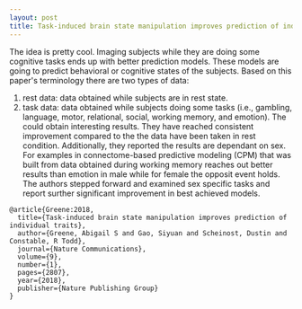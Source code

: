 ```yaml
---
layout: post
title: Task-induced brain state manipulation improves prediction of individual traits
---
```


The idea is pretty cool. Imaging subjects while they are doing some cognitive tasks ends up with better prediction models. 
These models are going to predict behavioral or cognitive states of the subjects.
Based on this paper's terminology there are two types of data:
1. rest data: data obtained while subjects are in rest state.
2. task data: data obtained while subjects doing some tasks (i.e., gambling, language, motor, relational, social, working memory, and emotion).
The could obtain interesting results.
They have reached consistent improvement compared to the the data have been taken in rest condition.
Additionally, they reported the results are dependant on sex.
For examples in connectome-based predictive modeling (CPM) that was built from data obtained during working memory reaches out better results than emotion in male while for female the opposit event holds. 
The authors stepped forward and examined sex specific tasks and report surther significant improvement in best achieved models.  
```
@article{Greene:2018,
  title={Task-induced brain state manipulation improves prediction of individual traits},
  author={Greene, Abigail S and Gao, Siyuan and Scheinost, Dustin and Constable, R Todd},
  journal={Nature Communications},
  volume={9},
  number={1},
  pages={2807},
  year={2018},
  publisher={Nature Publishing Group}
}
```
